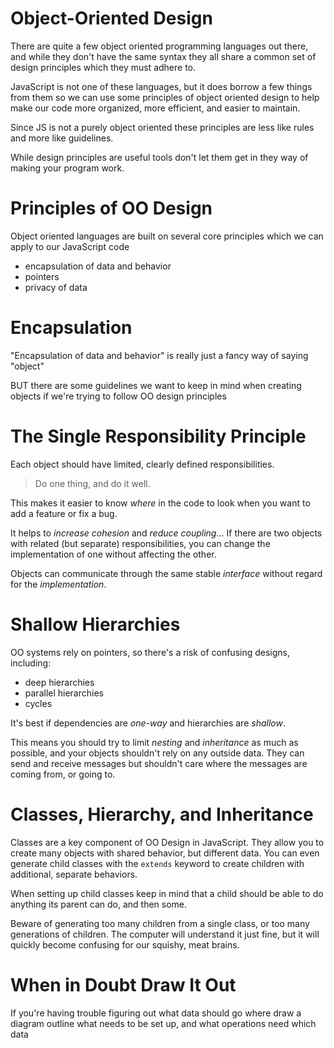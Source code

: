 # Object-Oriented Design

There are quite a few object oriented programming languages out there, and while they don't have the same syntax they all share a common set of design principles which they must adhere to.

JavaScript is not one of these languages, but it does borrow a few things from them so we can use some principles of object oriented design to help make our code more organized, more efficient, and easier to maintain.

Since JS is not a purely object oriented these principles are less like rules and more like guidelines.

While design principles are useful tools don't let them get in they way of making your program work.


# Principles of OO Design

Object oriented languages are built on several core principles which we can apply to our JavaScript code

- encapsulation of data and behavior
- pointers
- privacy of data

# Encapsulation

"Encapsulation of data and behavior" is really just a fancy way of saying "object"

BUT there are some guidelines we want to keep in mind when creating objects if we're trying to follow OO design principles

# The Single Responsibility Principle

Each object should have limited, clearly defined responsibilities.

> Do one thing, and do it well.

This makes it easier to know *where* in the code to look when you want to add a feature or fix a bug.

It helps to *increase cohesion* and *reduce coupling*... If there are two objects with related (but separate) responsibilities, you can change the implementation of one without affecting the other. 

Objects can communicate through the same stable *interface* without regard for the *implementation*.

# Shallow Hierarchies

OO systems rely on pointers, so there's a risk of confusing designs, including:

  * deep hierarchies
  * parallel hierarchies
  * cycles

It's best if dependencies are *one-way* and hierarchies are *shallow*.

This means you should try to limit *nesting* and *inheritance* as much as possible, and your objects shouldn't rely on any outside data. They can send and receive messages but shouldn't care where the messages are coming from, or going to.

# Classes, Hierarchy, and Inheritance

Classes are a key component of OO Design in JavaScript. They allow you to create many objects with shared behavior, but different data. You can even generate child classes with the `extends` keyword to create children with additional, separate behaviors.

When setting up child classes keep in mind that a child should be able to do anything its parent can do, and then some.

Beware of generating too many children from a single class, or too many generations of children. The computer will understand it just fine, but it will quickly become confusing for our squishy, meat brains.

# When in Doubt Draw It Out

If you're having trouble figuring out what data should go where draw a diagram outline what needs to be set up, and what operations need which data
